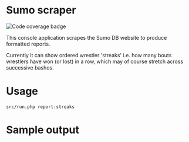 # Sumo scraper

![Code coverage badge](https://github.com/stuartmcgill/sumo-scraper/blob/image-data/coverage.svg)

This console application scrapes the Sumo DB website to produce formatted reports.

Currently it can show ordered wrestler 'streaks' i.e. how many bouts wrestlers have won (or lost) in
a row, which may of course stretch across successive bashos.

# Usage

```
src/run.php report:streaks 
```

# Sample output
